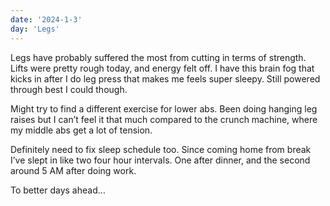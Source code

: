 ```yaml
---
date: '2024-1-3'
day: 'Legs'
---
```


Legs have probably suffered the most from cutting in terms of strength. Lifts were pretty rough today, and energy felt off. I have this brain fog that kicks in after I do leg press that makes me feels super sleepy. Still powered through best I could though.

Might try to find a different exercise for lower abs. Been doing hanging leg raises but I can’t feel it that much compared to the crunch machine, where my middle abs get a lot of tension.

Definitely need to fix sleep schedule too. Since coming home from break I’ve slept in like two four hour intervals. One after dinner, and the second around 5 AM after doing work.

To better days ahead…
